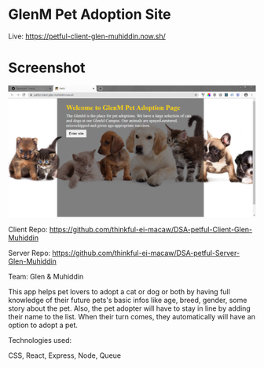 # GlenM Pet Adoption Site

Live:  https://petful-client-glen-muhiddin.now.sh/

# Screenshot

![Screenshot](https://github.com/thinkful-ei-macaw/DSA-petful-Client-Glen-Muhiddin/blob/master/screenshot.png)

Client Repo: https://github.com/thinkful-ei-macaw/DSA-petful-Client-Glen-Muhiddin

Server Repo: https://github.com/thinkful-ei-macaw/DSA-petful-Server-Glen-Muhiddin

Team: Glen & Muhiddin

This app helps pet lovers to adopt a cat or dog or both by having full knowledge of their future pets's basic infos like age, breed, gender, some story about the pet. Also, the pet adopter will have to stay in line by adding their name to the list. When their turn comes, they automatically will have an option to adopt a pet.

Technologies used:

CSS, React, Express, Node, Queue
